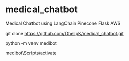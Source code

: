 # medical_chatbot
Medical Chatbot using LangChain Pinecone Flask AWS

git clone https://github.com/DhelipK/medical_chatbot.git

python -m venv medibot

medibot\Scripts\activate


